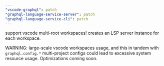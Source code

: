 ```yaml
---
"vscode-graphql": patch
"graphql-language-service-server": patch
"graphql-language-service-cli": patch
---
```


support vscode multi-root workspaces! creates an LSP server instance for each workspace.

WARNING: large-scale vscode workspaces usage, and this in tandem with `graphql.config.*` multi-project configs could lead to excessive system resource usage. Optimizations coming soon.
